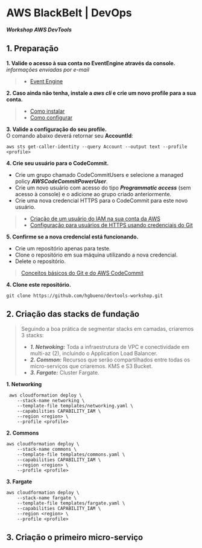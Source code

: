 # AWS BlackBelt | DevOps
***Workshop AWS DevTools***


## 1. Preparação

**1. Valide o acesso à sua conta no EventEngine através da console.**<br />
*informações enviadas por e-mail* <br />
> * [Event Engine](https://dashboard.eventengine.run/login)

**2. Caso ainda não tenha, instale a ***aws cli*** e crie um novo profile para a sua conta.**
> * [Como instalar](https://docs.aws.amazon.com/cli/latest/userguide/install-cliv1.html)
> * [Como configurar](https://docs.aws.amazon.com/cli/latest/userguide/cli-configure-files.html)

**3. Valide a configuração do seu profile.** <br />
O comando abaixo deverá retornar seu **AccountId**:
```
aws sts get-caller-identity --query Account --output text --profile <profile>
```

**4. Crie seu usuário para o CodeCommit.**
* Crie um grupo chamado CodeCommitUsers e selecione a managed policy ***AWSCodeCommitPowerUser***.
* Crie um novo usuário com acesso do tipo ***Programmatic access*** (sem acesso à console) e o adicione ao grupo criado anteriormente.
* Crie uma nova credencial HTTPS para o CodeCommit para este novo usuário.

> * [Criação de um usuário do IAM na sua conta da AWS](https://docs.aws.amazon.com/pt_br/IAM/latest/UserGuide/id_users_create.html#id_users_create_console)
> * [Configuração para usuários de HTTPS usando credenciais do Git](https://docs.aws.amazon.com/pt_br/codecommit/latest/userguide/setting-up-gc.html)


**5. Confirme se a nova credencial está funcionando.**
* Crie um repositório apenas para teste.
* Clone o repositório em sua máquina utilizando a nova credencial.
* Delete o repositório.

> [Conceitos básicos do Git e do AWS CodeCommit](https://docs.aws.amazon.com/pt_br/codecommit/latest/userguide/getting-started.html#getting-started-create-repo)


**4. Clone este repositório.**
```
git clone https://github.com/hgbueno/devtools-workshop.git
```


## 2. Criação das stacks de fundação
> Seguindo a boa prática de segmentar stacks em camadas, criaremos 3 stacks:
> * ***1. Netwoking:*** Toda a infraestrutura de VPC e conectividade em multi-az (2), incluindo o Application Load Balancer.
> * ***2. Common:*** Recursos que serão compartilhados entre todas os micro-serviços que criaremos. KMS e S3 Bucket.
> * ***3. Fargate:*** Cluster Fargate.

**1. Networking**
```
 aws cloudformation deploy \
    --stack-name networking \
    --template-file templates/networking.yaml \
    --capabilities CAPABILITY_IAM \
    --region <region> \
    --profile <profile>
```

**2. Commons**
```
aws cloudformation deploy \
    --stack-name commons \
    --template-file templates/commons.yaml \
    --capabilities CAPABILITY_IAM \
    --region <region> \
    --profile <profile>
```
**3. Fargate**
```
aws cloudformation deploy \
    --stack-name fargate \
    --template-file templates/fargate.yaml \
    --capabilities CAPABILITY_IAM \
    --region <region> \
    --profile <profile>
```

## 3. Criação o primeiro micro-serviço

